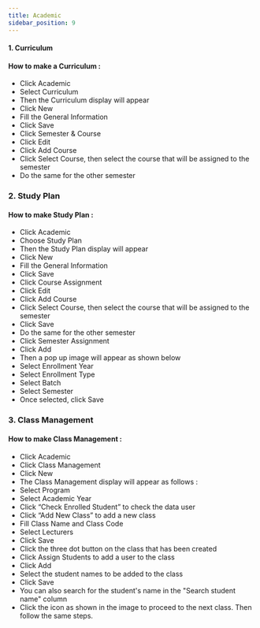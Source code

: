 ```yaml
---
title: Academic
sidebar_position: 9
---
```

#### 1. Curriculum

#### How to make a Curriculum :

* Click Academic
* Select Curriculum
* Then the Curriculum display will appear
* Click New
* Fill the General Information
* Click Save
* Click Semester & Course
* Click Edit
* Click Add Course
* Click Select Course, then select the course that will be assigned to the semester
* Do the same for the other semester



### 2. Study Plan

#### How to make Study Plan :

* Click Academic
* Choose Study Plan
* Then the Study Plan display will appear
* Click New
* Fill the General Information
* Click Save
* Click Course Assignment
* Click Edit
* Click Add Course
* Click Select Course, then select the course that will be assigned to the semester
* Click Save
* Do the same for the other semester
* Click Semester Assignment
* Click Add
* Then a pop up image will appear as shown below
* Select Enrollment Year
* Select Enrollment Type
* Select Batch
* Select Semester
* Once selected, click Save



### 3. Class Management

#### How to make Class Management :

* Click Academic
* Click Class Management
* Click New
* The Class Management display will appear as follows : 
* Select Program
* Select Academic Year
* Click “Check Enrolled Student” to check the data user
* Click “Add New Class” to add a new class
* Fill Class Name and Class Code
* Select Lecturers
* Click Save
* Click the three dot button on the class that has been created
* Click Assign Students to add a user to the class
* Click Add
* Select the student names to be added to the class
* Click Save
* You can also search for the student's name in the "Search student name" column
* Click the icon as shown in the image to proceed to the next class. Then follow the same steps.

